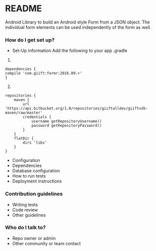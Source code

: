 # README #

Android Library to build an Android style Form from a JSON object.
The individual form elements can be used independently of the form as well.

### How do I get set up? ###

* Set-Up information
  Add the following to your app .gradle 

1. 
```
dependencies {
compile 'com.giift:formr:2016.09.+'
}

```

2.
```
repositories {
    maven {
        url 'https://api.bitbucket.org/1.0/repositories/giiftalldev/giiftsdk-maven/raw/master'
        credentials {
            username getRepositoryUsername()
            password getRepositoryPassword()
        }
    }
    flatDir {
        dirs 'libs'
    }
}

```






* Configuration
* Dependencies
* Database configuration
* How to run tests
* Deployment instructions

### Contribution guidelines ###

* Writing tests
* Code review
* Other guidelines

### Who do I talk to? ###

* Repo owner or admin
* Other community or team contact
